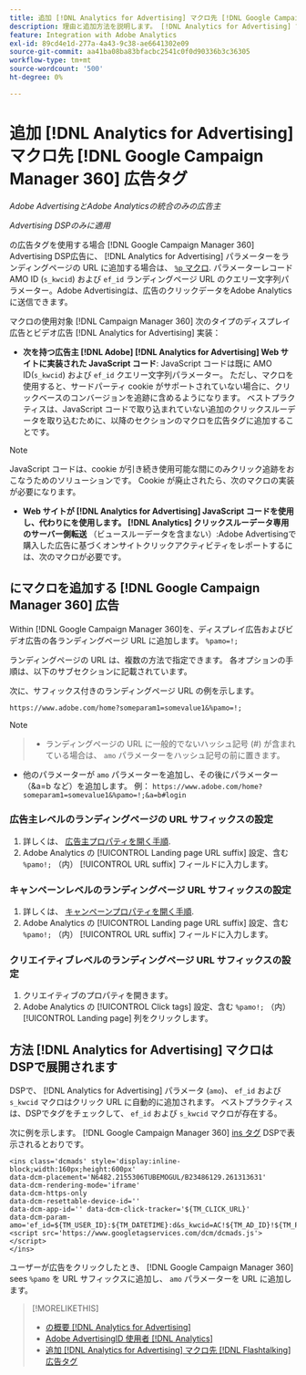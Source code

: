 ```yaml
---
title: 追加 [!DNL Analytics for Advertising] マクロ先 [!DNL Google Campaign Manager 360] 広告タグ
description: 理由と追加方法を説明します。 [!DNL Analytics for Advertising] マクロを [!DNL Google Campaign Manager 360] 広告タグ
feature: Integration with Adobe Analytics
exl-id: 89cd4e1d-277a-4a43-9c38-ae6641302e09
source-git-commit: aa41ba08ba83bfacbc2541c0f0d90336b3c36305
workflow-type: tm+mt
source-wordcount: '500'
ht-degree: 0%

---
```


# 追加 [!DNL Analytics for Advertising] マクロ先 [!DNL Google Campaign Manager 360] 広告タグ

*Adobe AdvertisingとAdobe Analyticsの統合のみの広告主*

*Advertising DSPのみに適用*

の広告タグを使用する場合 [!DNL Google Campaign Manager 360] Advertising DSP広告に、 [!DNL Analytics for Advertising] パラメーターをランディングページの URL に追加する場合は、 [`%p` マクロ](https://support.google.com/campaignmanager/table/6096962). パラメーターレコード AMO ID (`s_kwcid`) および `ef_id` ランディングページ URL のクエリー文字列パラメーター。Adobe Advertisingは、広告のクリックデータをAdobe Analyticsに送信できます。

マクロの使用対象 [!DNL Campaign Manager 360] 次のタイプのディスプレイ広告とビデオ広告 [!DNL Analytics for Advertising] 実装：

* **次を持つ広告主 [!DNL Adobe] [!DNL Analytics for Advertising] Web サイトに実装された JavaScript コード**: JavaScript コードは既に AMO ID(`s_kwcid`) および `ef_id` クエリー文字列パラメーター。 ただし、マクロを使用すると、サードパーティ cookie がサポートされていない場合に、クリックベースのコンバージョンを追跡に含めるようになります。 ベストプラクティスは、JavaScript コードで取り込まれていない追加のクリックスルーデータを取り込むために、以降のセクションのマクロを広告タグに追加することです。

>[!NOTE]
>
>JavaScript コードは、cookie が引き続き使用可能な間にのみクリック追跡をおこなうためのソリューションです。 Cookie が廃止されたら、次のマクロの実装が必要になります。

* **Web サイトが [!DNL Analytics for Advertising] JavaScript コードを使用し、代わりにを使用します。 [!DNL Analytics] クリックスルーデータ専用のサーバー側転送** （ビュースルーデータを含まない）:Adobe Advertisingで購入した広告に基づくオンサイトクリックアクティビティをレポートするには、次のマクロが必要です。

## にマクロを追加する [!DNL Google Campaign Manager 360] 広告

Within [!DNL Google Campaign Manager 360]を、ディスプレイ広告およびビデオ広告の各ランディングページ URL に追加します。 `%pamo=!;`

ランディングページの URL は、複数の方法で指定できます。 各オプションの手順は、以下のサブセクションに記載されています。

次に、サフィックス付きのランディングページ URL の例を示します。

```
https://www.adobe.com/home?someparam1=somevalue1&%pamo=!;
```

>[!NOTE]
>
>>* ランディングページの URL に一般的でないハッシュ記号 (#) が含まれている場合は、 `amo` パラメーターをハッシュ記号の前に置きます。
>* 他のパラメーターが `amo` パラメーターを追加し、その後にパラメーター（&amp;a=b など）を追加します。 例： `https://www.adobe.com/home?someparam1=somevalue1&%pamo=!;&a=b#login`

### 広告主レベルのランディングページの URL サフィックスの設定

1. 詳しくは、 [広告主プロパティを開く手順](https://support.google.com/campaignmanager/answer/2829344).
1. Adobe Analytics の [!UICONTROL Landing page URL suffix] 設定、含む `%pamo!;` （内） [!UICONTROL URL suffix] フィールドに入力します。

### キャンペーンレベルのランディングページ URL サフィックスの設定

1. 詳しくは、 [キャンペーンプロパティを開く手順](https://support.google.com/campaignmanager/answer/2838056#set).
1. Adobe Analytics の [!UICONTROL Landing page URL suffix] 設定、含む `%pamo!;` （内） [!UICONTROL URL suffix] フィールドに入力します。

### クリエイティブレベルのランディングページ URL サフィックスの設定

1. クリエイティブのプロパティを開きます。
1. Adobe Analytics の [!UICONTROL Click tags] 設定、含む `%pamo!;` （内） [!UICONTROL Landing page] 列をクリックします。

## 方法 [!DNL Analytics for Advertising] マクロはDSPで展開されます

DSPで、 [!DNL Analytics for Advertising] パラメータ (`amo`)、 `ef_id` および `s_kwcid` マクロはクリック URL に自動的に追加されます。 ベストプラクティスは、DSPでタグをチェックして、 `ef_id` および `s_kwcid` マクロが存在する。

次に例を示します。 [!DNL Google Campaign Manager 360] [ins タグ](https://support.google.com/campaignmanager/answer/6080468) DSPで表示されるとおりです。

```
<ins class='dcmads' style='display:inline-block;width:160px;height:600px'
data-dcm-placement='N6482.2155306TUBEMOGUL/B23486129.261313631'
data-dcm-rendering-mode='iframe'
data-dcm-https-only
data-dcm-resettable-device-id=''
data-dcm-app-id='' data-dcm-click-tracker='${TM_CLICK_URL}'
data-dcm-param-amo='ef_id=${TM_USER_ID}:${TM_DATETIME}:d&s_kwcid=AC!${TM_AD_ID}!${TM_PLACEMENT_ID}'>
<script src='https://www.googletagservices.com/dcm/dcmads.js'></script>
</ins>
```

ユーザーが広告をクリックしたとき、 [!DNL Google Campaign Manager 360] sees `%pamo` を URL サフィックスに追加し、 `amo` パラメーターを URL に追加します。

>[!MORELIKETHIS]
>
>* [の概要 [!DNL Analytics for Advertising]](overview.md)
>* [Adobe AdvertisingID 使用者 [!DNL Analytics]](/help/integrations/analytics/ids.md)
>* [追加 [!DNL Analytics for Advertising] マクロ先 [!DNL Flashtalking] 広告タグ](macros-flashtalking.md)
